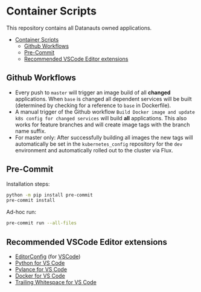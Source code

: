 # Container Scripts

This repository contains all Datanauts owned applications.

- [Container Scripts](#container-scripts)
  - [Github Workflows](#github-workflows)
  - [Pre-Commit](#pre-commit)
  - [Recommended VSCode Editor extensions](#recommended-vscode-editor-extensions)

## Github Workflows
* Every push to `master` will trigger an image build of all **changed** applications. When `base` is changed all dependent services will be built (determined by checking for a reference to `base` in Dockerfile).
* A manual trigger of the Github workflow `Build Docker image and update k8s config for changed services` will build **all** applications. This also works for feature branches and will create image tags with the branch name suffix.
* For master only: After successfully building all images the new tags will automatically be set in the `kubernetes_config` repository for the `dev` environment and automatically rolled out to the cluster via Flux.

## Pre-Commit

Installation steps:

```bash
python -m pip install pre-commit
pre-commit install
```

Ad-hoc run:
```bash
pre-commit run --all-files
```

## Recommended VSCode Editor extensions

- [EditorConfig](https://editorconfig.org/) (for [VSCode](https://marketplace.visualstudio.com/items?itemName=EditorConfig.EditorConfig))
- [Python for VS Code](https://code.visualstudio.com/docs/languages/python)
- [Pylance for VS Code](https://marketplace.visualstudio.com/items?itemName=ms-python.vscode-pylance)
- [Docker for VS Code](https://code.visualstudio.com/docs/containers/overview)
- [Trailing Whitespace for VS Code](https://marketplace.visualstudio.com/items?itemName=shardulm94.trailing-spaces)
